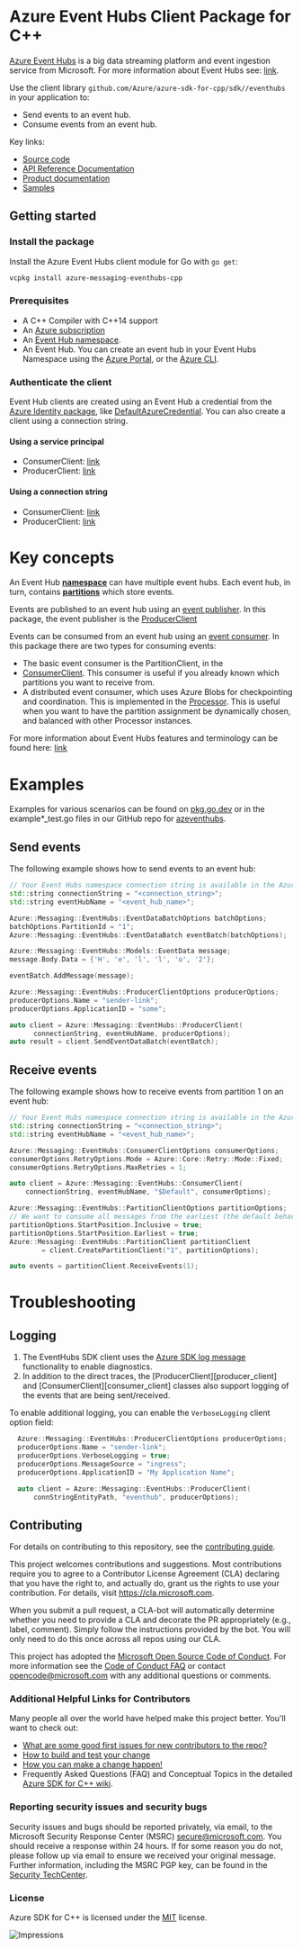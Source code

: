 <!-- cspell:words godoc azeventhubs  -->
# Azure Event Hubs Client Package for C++

[Azure Event Hubs](https://azure.microsoft.com/services/event-hubs/) is a big data streaming platform and event ingestion service from Microsoft. For more information about Event Hubs see: [link](https://docs.microsoft.com/azure/event-hubs/event-hubs-about).

Use the client library `github.com/Azure/azure-sdk-for-cpp/sdk//eventhubs` in your application to:

- Send events to an event hub.
- Consume events from an event hub.

Key links:
- [Source code][source]
- [API Reference Documentation][godoc]
- [Product documentation](https://azure.microsoft.com/services/event-hubs/)
- [Samples][godoc_examples]

## Getting started

### Install the package

Install the Azure Event Hubs client module for Go with `go get`:

```bash
vcpkg install azure-messaging-eventhubs-cpp
```

### Prerequisites

- A C++ Compiler with C++14 support
- An [Azure subscription](https://azure.microsoft.com/free/)
- An [Event Hub namespace](https://docs.microsoft.com/azure/event-hubs/).
- An Event Hub. You can create an event hub in your Event Hubs Namespace using the [Azure Portal](https://docs.microsoft.com/azure/event-hubs/event-hubs-create), or the [Azure CLI](https://docs.microsoft.com/azure/event-hubs/event-hubs-quickstart-cli).

### Authenticate the client

Event Hub clients are created using an Event Hub a credential from the [Azure Identity package][azure_identity_pkg], like [DefaultAzureCredential][default_azure_credential].
You can also create a client using a connection string.

<!-- NOTE: GO Links are intentional for now -->
#### Using a service principal
 - ConsumerClient: [link](https://pkg.go.dev/github.com/Azure/azure-sdk-for-go/sdk/messaging/azeventhubs#example-NewConsumerClient)
 - ProducerClient: [link](https://pkg.go.dev/github.com/Azure/azure-sdk-for-go/sdk/messaging/azeventhubs#example-NewProducerClient)

<!-- NOTE: GO Links are intentional for now -->
#### Using a connection string
 - ConsumerClient: [link](https://pkg.go.dev/github.com/Azure/azure-sdk-for-go/sdk/messaging/azeventhubs#example-NewConsumerClientFromConnectionString)
 - ProducerClient: [link](https://pkg.go.dev/github.com/Azure/azure-sdk-for-go/sdk/messaging/azeventhubs#example-NewProducerClientFromConnectionString)

# Key concepts

An Event Hub [**namespace**](https://docs.microsoft.com/azure/event-hubs/event-hubs-features#namespace) can have multiple event hubs.
Each event hub, in turn, contains [**partitions**](https://docs.microsoft.com/azure/event-hubs/event-hubs-features#partitions) which 
store events.

Events are published to an event hub using an [event publisher](https://docs.microsoft.com/azure/event-hubs/event-hubs-features#event-publishers). In this package, the event publisher is the [ProducerClient](https://pkg.go.dev/github.com/Azure/azure-sdk-for-go/sdk/messaging/azeventhubs#ProducerClient)

Events can be consumed from an event hub using an [event consumer](https://docs.microsoft.com/azure/event-hubs/event-hubs-features#event-consumers). In this package there are two types for consuming events: 
- The basic event consumer is the PartitionClient, in the
- [ConsumerClient](https://pkg.go.dev/github.com/Azure/azure-sdk-for-go/sdk/messaging/azeventhubs#ConsumerClient). This consumer is useful if you already known which partitions you want to receive from.
- A distributed event consumer, which uses Azure Blobs for checkpointing and coordination. This is implemented in the [Processor](https://pkg.go.dev/github.com/Azure/azure-sdk-for-go/sdk/messaging/azeventhubs#Processor). 
This is useful when you want to have the partition assignment be dynamically chosen, and balanced with other Processor instances.

For more information about Event Hubs features and terminology can be found here: [link](https://docs.microsoft.com/azure/event-hubs/event-hubs-features)


# Examples

<!-- NOTE: GO Links are intentional for now -->
Examples for various scenarios can be found on [pkg.go.dev](https://pkg.go.dev/github.com/Azure/azure-sdk-for-go/sdk/messaging/azeventhubs#pkg-examples) or in the example*_test.go files in our GitHub repo for [azeventhubs](https://github.com/Azure/azure-sdk-for-go/blob/main/sdk/messaging/azeventhubs).

## Send events

The following example shows how to send events to an event hub:

```cpp
// Your Event Hubs namespace connection string is available in the Azure portal.
std::string connectionString = "<connection_string>";
std::string eventHubName = "<event_hub_name>";

Azure::Messaging::EventHubs::EventDataBatchOptions batchOptions;
batchOptions.PartitionId = "1";
Azure::Messaging::EventHubs::EventDataBatch eventBatch(batchOptions);

Azure::Messaging::EventHubs::Models::EventData message;
message.Body.Data = {'H', 'e', 'l', 'l', 'o', '2'};

eventBatch.AddMessage(message);

Azure::Messaging::EventHubs::ProducerClientOptions producerOptions;
producerOptions.Name = "sender-link";
producerOptions.ApplicationID = "some";

auto client = Azure::Messaging::EventHubs::ProducerClient(
      connectionString, eventHubName, producerOptions);
auto result = client.SendEventDataBatch(eventBatch);
```

## Receive events

The following example shows how to receive events from partition 1 on an event hub:

```cpp
// Your Event Hubs namespace connection string is available in the Azure portal.
std::string connectionString = "<connection_string>";
std::string eventHubName = "<event_hub_name>";

Azure::Messaging::EventHubs::ConsumerClientOptions consumerOptions;
consumerOptions.RetryOptions.Mode = Azure::Core::Retry::Mode::Fixed;
consumerOptions.RetryOptions.MaxRetries = 1;

auto client = Azure::Messaging::EventHubs::ConsumerClient(
	connectionString, eventHubName, "$Default", consumerOptions);

Azure::Messaging::EventHubs::PartitionClientOptions partitionOptions;
// We want to consume all messages from the earliest (the default behavior is to consume new events).
partitionOptions.StartPosition.Inclusive = true;
partitionOptions.StartPosition.Earliest = true;
Azure::Messaging::EventHubs::PartitionClient partitionClient
        = client.CreatePartitionClient("1", partitionOptions);

auto events = partitionClient.ReceiveEvents(1);
```


# Troubleshooting

## Logging

1. The EventHubs SDK client uses the [Azure SDK log message](https://github.com/Azure/azure-sdk-for-cpp/tree/main/sdk/core/azure-core#sdk-log-messages) functionality to 
enable diagnostics.
1. In addition to the direct traces, the [ProducerClient][producer_client] and [ConsumerClient][consumer_client] classes also support logging of the events that are being sent/received.

To enable additional logging, you can enable the `VerboseLogging` client option field:

```cpp
  Azure::Messaging::EventHubs::ProducerClientOptions producerOptions;
  producerOptions.Name = "sender-link";
  producerOptions.VerboseLogging = true;
  producerOptions.MessageSource = "ingress";
  producerOptions.ApplicationID = "My Application Name";

  auto client = Azure::Messaging::EventHubs::ProducerClient(
      connStringEntityPath, "eventhub", producerOptions);
```

## Contributing
For details on contributing to this repository, see the [contributing guide][azure_sdk_for_cpp_contributing].

This project welcomes contributions and suggestions.  Most contributions require you to agree to a
Contributor License Agreement (CLA) declaring that you have the right to, and actually do, grant us
the rights to use your contribution. For details, visit https://cla.microsoft.com.

When you submit a pull request, a CLA-bot will automatically determine whether you need to provide
a CLA and decorate the PR appropriately (e.g., label, comment). Simply follow the instructions
provided by the bot. You will only need to do this once across all repos using our CLA.

This project has adopted the [Microsoft Open Source Code of Conduct](https://opensource.microsoft.com/codeofconduct/).
For more information see the [Code of Conduct FAQ](https://opensource.microsoft.com/codeofconduct/faq/) or
contact [opencode@microsoft.com](mailto:opencode@microsoft.com) with any additional questions or comments.

### Additional Helpful Links for Contributors  
Many people all over the world have helped make this project better.  You'll want to check out:

* [What are some good first issues for new contributors to the repo?](https://github.com/azure/azure-sdk-for-cpp/issues?q=is%3Aopen+is%3Aissue+label%3A%22up+for+grabs%22)
* [How to build and test your change][azure_sdk_for_cpp_contributing_developer_guide]
* [How you can make a change happen!][azure_sdk_for_cpp_contributing_pull_requests]
* Frequently Asked Questions (FAQ) and Conceptual Topics in the detailed [Azure SDK for C++ wiki](https://github.com/azure/azure-sdk-for-cpp/wiki).

<!-- ### Community-->
### Reporting security issues and security bugs

Security issues and bugs should be reported privately, via email, to the Microsoft Security Response Center (MSRC) <secure@microsoft.com>. You should receive a response within 24 hours. If for some reason you do not, please follow up via email to ensure we received your original message. Further information, including the MSRC PGP key, can be found in the [Security TechCenter](https://www.microsoft.com/msrc/faqs-report-an-issue).

### License

Azure SDK for C++ is licensed under the [MIT](https://github.com/Azure/azure-sdk-for-cpp/blob/main/LICENSE.txt) license.

<!-- LINKS -->
[azure_sdk_for_cpp_contributing]: https://github.com/Azure/azure-sdk-for-cpp/blob/main/CONTRIBUTING.md
[azure_sdk_for_cpp_contributing_developer_guide]: https://github.com/Azure/azure-sdk-for-cpp/blob/main/CONTRIBUTING.md#developer-guide
[azure_sdk_for_cpp_contributing_pull_requests]: https://github.com/Azure/azure-sdk-for-cpp/blob/main/CONTRIBUTING.md#pull-requests

[source]: https://github.com/Azure/azure-sdk-for-cpp/tree/main/sdk/eventhubs
[azure_identity_pkg]: https://azuresdkdocs.blob.core.windows.net/$web/cpp/azure-identity/latest/index.html
[default_azure_credential]: https://azuresdkdocs.blob.core.windows.net/$web/cpp/azure-identity/latest/index.html#DefaultAzureCredential
[godoc]: https://pkg.go.dev/github.com/Azure/azure-sdk-for-go/sdk/messaging/azeventhubs
[godoc_examples]: https://pkg.go.dev/github.com/Azure/azure-sdk-for-go/sdk/messaging/azeventhubs#pkg-examples

![Impressions](https://azure-sdk-impressions.azurewebsites.net/api/impressions/azure-sdk-for-cpp%2Fsdk%2Feventhubs%2FREADME.png)
